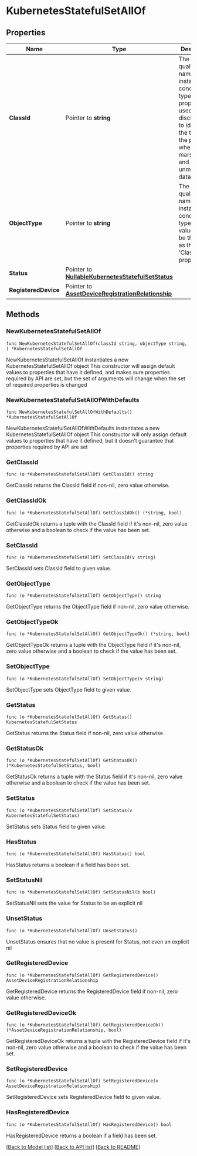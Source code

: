 # KubernetesStatefulSetAllOf

## Properties

Name | Type | Description | Notes
------------ | ------------- | ------------- | -------------
**ClassId** | Pointer to **string** | The fully-qualified name of the instantiated, concrete type. This property is used as a discriminator to identify the type of the payload when marshaling and unmarshaling data. | [default to "kubernetes.StatefulSet"]
**ObjectType** | Pointer to **string** | The fully-qualified name of the instantiated, concrete type. The value should be the same as the &#39;ClassId&#39; property. | [default to "kubernetes.StatefulSet"]
**Status** | Pointer to [**NullableKubernetesStatefulSetStatus**](kubernetes.StatefulSetStatus.md) |  | [optional] 
**RegisteredDevice** | Pointer to [**AssetDeviceRegistrationRelationship**](asset.DeviceRegistration.Relationship.md) |  | [optional] 

## Methods

### NewKubernetesStatefulSetAllOf

`func NewKubernetesStatefulSetAllOf(classId string, objectType string, ) *KubernetesStatefulSetAllOf`

NewKubernetesStatefulSetAllOf instantiates a new KubernetesStatefulSetAllOf object
This constructor will assign default values to properties that have it defined,
and makes sure properties required by API are set, but the set of arguments
will change when the set of required properties is changed

### NewKubernetesStatefulSetAllOfWithDefaults

`func NewKubernetesStatefulSetAllOfWithDefaults() *KubernetesStatefulSetAllOf`

NewKubernetesStatefulSetAllOfWithDefaults instantiates a new KubernetesStatefulSetAllOf object
This constructor will only assign default values to properties that have it defined,
but it doesn't guarantee that properties required by API are set

### GetClassId

`func (o *KubernetesStatefulSetAllOf) GetClassId() string`

GetClassId returns the ClassId field if non-nil, zero value otherwise.

### GetClassIdOk

`func (o *KubernetesStatefulSetAllOf) GetClassIdOk() (*string, bool)`

GetClassIdOk returns a tuple with the ClassId field if it's non-nil, zero value otherwise
and a boolean to check if the value has been set.

### SetClassId

`func (o *KubernetesStatefulSetAllOf) SetClassId(v string)`

SetClassId sets ClassId field to given value.


### GetObjectType

`func (o *KubernetesStatefulSetAllOf) GetObjectType() string`

GetObjectType returns the ObjectType field if non-nil, zero value otherwise.

### GetObjectTypeOk

`func (o *KubernetesStatefulSetAllOf) GetObjectTypeOk() (*string, bool)`

GetObjectTypeOk returns a tuple with the ObjectType field if it's non-nil, zero value otherwise
and a boolean to check if the value has been set.

### SetObjectType

`func (o *KubernetesStatefulSetAllOf) SetObjectType(v string)`

SetObjectType sets ObjectType field to given value.


### GetStatus

`func (o *KubernetesStatefulSetAllOf) GetStatus() KubernetesStatefulSetStatus`

GetStatus returns the Status field if non-nil, zero value otherwise.

### GetStatusOk

`func (o *KubernetesStatefulSetAllOf) GetStatusOk() (*KubernetesStatefulSetStatus, bool)`

GetStatusOk returns a tuple with the Status field if it's non-nil, zero value otherwise
and a boolean to check if the value has been set.

### SetStatus

`func (o *KubernetesStatefulSetAllOf) SetStatus(v KubernetesStatefulSetStatus)`

SetStatus sets Status field to given value.

### HasStatus

`func (o *KubernetesStatefulSetAllOf) HasStatus() bool`

HasStatus returns a boolean if a field has been set.

### SetStatusNil

`func (o *KubernetesStatefulSetAllOf) SetStatusNil(b bool)`

 SetStatusNil sets the value for Status to be an explicit nil

### UnsetStatus
`func (o *KubernetesStatefulSetAllOf) UnsetStatus()`

UnsetStatus ensures that no value is present for Status, not even an explicit nil
### GetRegisteredDevice

`func (o *KubernetesStatefulSetAllOf) GetRegisteredDevice() AssetDeviceRegistrationRelationship`

GetRegisteredDevice returns the RegisteredDevice field if non-nil, zero value otherwise.

### GetRegisteredDeviceOk

`func (o *KubernetesStatefulSetAllOf) GetRegisteredDeviceOk() (*AssetDeviceRegistrationRelationship, bool)`

GetRegisteredDeviceOk returns a tuple with the RegisteredDevice field if it's non-nil, zero value otherwise
and a boolean to check if the value has been set.

### SetRegisteredDevice

`func (o *KubernetesStatefulSetAllOf) SetRegisteredDevice(v AssetDeviceRegistrationRelationship)`

SetRegisteredDevice sets RegisteredDevice field to given value.

### HasRegisteredDevice

`func (o *KubernetesStatefulSetAllOf) HasRegisteredDevice() bool`

HasRegisteredDevice returns a boolean if a field has been set.


[[Back to Model list]](../README.md#documentation-for-models) [[Back to API list]](../README.md#documentation-for-api-endpoints) [[Back to README]](../README.md)


